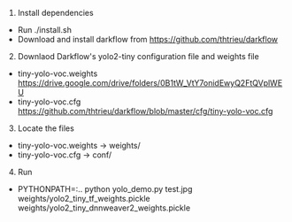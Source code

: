 1. Install dependencies
  * Run ./install.sh
  * Download and install darkflow from https://github.com/thtrieu/darkflow

2. Downlaod Darkflow's yolo2-tiny configuration file and weights file
  * tiny-yolo-voc.weights
      https://drive.google.com/drive/folders/0B1tW_VtY7onidEwyQ2FtQVplWEU
  * tiny-yolo-voc.cfg
      https://github.com/thtrieu/darkflow/blob/master/cfg/tiny-yolo-voc.cfg

3. Locate the files
  * tiny-yolo-voc.weights -> weights/
  * tiny-yolo-voc.cfg -> conf/

4. Run
  * PYTHONPATH=:.. python yolo_demo.py test.jpg weights/yolo2_tiny_tf_weights.pickle weights/yolo2_tiny_dnnweaver2_weights.pickle
